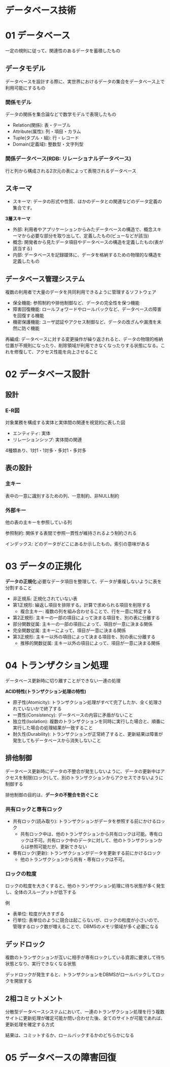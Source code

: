 # データベース技術
# 01 データベース
一定の規則に従って、関連性のあるデータを蓄積したもの

## データモデル
データベースを設計する際に、実世界におけるデータの集合をデータベース上で利用可能にするもの

### 関係モデル
データの関係を集合論などで数学モデルで表現したもの

- Relation(関係): 表・テーブル
- Attribute(属性): 列・項目・カラム
- Tuple(タプル・組): 行・レコード
- Domain(定義域): 整数型・文字列型

### 関係データベース(RDB: リレーショナルデータベース)
行と列から構成される2次元の表によって表現されるデータベース

## スキーマ
- スキーマ: データの形式や性質、ほかのデータとの関連などのデータ定義の集合です。

**3層スキーマ**

- 外部: 利用者やアプリケーションからみたデータベースの構造で、概念スキーマから必要な部分を取り出して、定義したもの(ビューなどが該当)
- 概念: 開発者から見たデータ項目やデータベースの構造を定義したもの(表が該当する)
- 内部: データベースを記録媒体に、データを格納するための物理的な構造を定義したもの

## データベース管理システム
複数の利用者で大量のデータを共同利用できるように管理するソフトウェア

- 保全機能: 参照制約や排他制御など、データの完全性を保つ機能
- 障害回復機能: ロールフォワードやロールバックなど、データベースの障害を回復する機能
- 機密保護機能: ユーザ認証やアクセス制御など、データの改ざんや漏洩を未然に防ぐ機能

再編成: データベースに対する変更操作が繰り返されると、データの物理的格納位置が不規則になったり、削除領域が利用できなくなったりする状態になる。これを修復して、アクセス性能を向上させること

# 02 データベース設計

## 設計
### E-R図
対象業務を構成する実体と実体間の関連を視覚的に表した図

- エンティティ: 実体
- リレーションシップ: 実体間の関連

4種類あり、1対1・1対多・多対1・多対多

## 表の設計
### 主キー
表中の一意に識別するための列、一意制約、非NULL制約

### 外部キー
他の表の主キーを参照している列

参照制約: 関係する表間で参照一貫性が維持されるよう制約される

インデックス: どのデータがどこにあるか示したもの。索引の意味がある

# 03 データの正規化
**データの正規化**:必要なデータ項目を整理して、データが重複しないように表を分割すること

- 非正規系: 正規化されていない表
- 第1正規形: 繰返し項目を排除する。計算で求められる項目を削除する
  - 複合主キー: 複数の列を組み合わせることで、行を一意に特定する
-  第2正規形: 主キーの一部の項目によって決まる項目を、別の表に分離する
  - 部分関数従属: 主キーの一部の項目によって、項目が一意に決まる関係
  - 完全関数従属: 主キーによって、項目が一意に決まる関係
- 第3正規形: 主キー以外の項目によって決まる項目を、別の表に分離する
  - 推移的関数従属: 主キー以外の項目によって、項目が一意に決まる関係

# 04 トランザクション処理
データベース更新時に切り離すことができない一連の処理

**ACID特性(トランザクション処理の特性)**
- 原子性(Atomicity): トランザクション処理がすべて完了したか、全く処理されていないかで終了する
- 一貫性(Consistency): データベースの内容に矛盾がないこと
- 独立性(Isolation): 複数のトランザクションを同時に実行した場合と、順番に実行した場合の処理結果が一致すること
- 耐久性(Durability): トランザクションが正常終了すると、更新結果は障害が発生してもデータベースから消失しないこと

## 排他制御
データベース更新時にデータの不整合が発生しないように、データの更新中はアクセスを制限(ロック)して、別のトランザクションからアクセスできないように制御する

排他制御の目的は、**データの不整合を防ぐこと**

### 共有ロックと専有ロック
- 共有ロック(読み取り): トランザクションがデータを参照する前にかけるロック
  - 共有ロック中は、他のトランザクションから共有ロックは可能。専有ロックは不可。共有ロック中のデータに対して、他のトランザクションからは参照可能だが、更新できない
- 専有ロック(更新): トランザクションがデータを更新する前にかけるロック
  - 他のトランザクションから共有・専有ロックは不可。

### ロックの粒度
ロックの粒度を大きくすると、他のトランザクション処理に待ち状態が多く発生し、全体のスループットが低下する

例
- 表単位: 粒度が大きすぎる
- 行単位: 表単位のように競合は起こらないが、ロックの粒度が小さいので、管理するロック数が増えることで、DBMSのメモリ領域が多く必要になる


## デッドロック
複数のトランザクションが互いに相手が専有ロックしている資源に要求して待ち状態となり、実行できなくなる状態

デッドロックが発生すると、トランザクションをDBMSがロールバックしてロックを開放する

## 2相コミットメント
分散型データベースシステムにおいて、一連のトランザクション処理を行う複数サイトに更新処理が確定可能か問い合わせた後、全てのサイトが可能であれば、更新処理を確定する方式

結果は、コミットするか、ロールバックするかのどちらかになる

# 05 データベースの障害回復


























